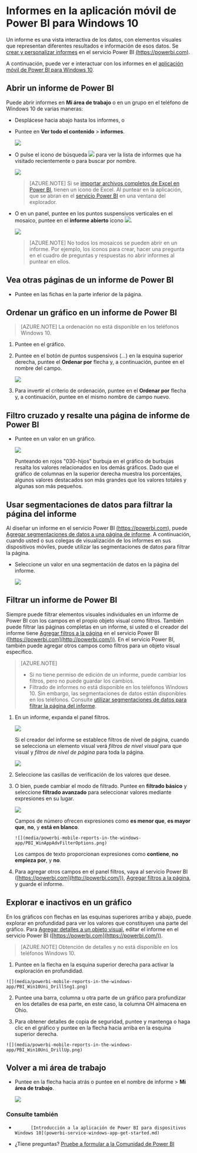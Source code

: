 <properties 
   pageTitle="Informes en la aplicación móvil de Power BI para Windows 10"
   description="Obtenga información acerca de cómo ver los informes en la aplicación móvil de Power BI para Windows 10. Crear informes en el servicio Power BI y luego interactuar con ellos en las aplicaciones móviles. "
   services="powerbi" 
   documentationCenter="" 
   authors="maggiesMSFT" 
   manager="erikre" 
   backup=""
   editor=""
   tags=""
   qualityFocus="no"
   qualityDate=""/>
 
<tags
   ms.service="powerbi"
   ms.devlang="NA"
   ms.topic="article"
   ms.tgt_pltfrm="NA"
   ms.workload="powerbi"
   ms.date="10/12/2016"
   ms.author="maggies"/>
# <a name="reports-in-the-power-bi-mobile-app-for-windows-10"></a>Informes en la aplicación móvil de Power BI para Windows 10

Un informe es una vista interactiva de los datos, con elementos visuales que representan diferentes resultados e información de esos datos. Se [crear y personalizar informes](powerbi-service-create-a-new-report.md) en el servicio Power BI [(https://powerbi.com)](https://powerbi.com).

A continuación, puede ver e interactuar con los informes en el [aplicación móvil de Power BI para Windows 10](powerbi-mobile-win10phone-app-get-started.md).

## <a name="open-a-power-bi-report"></a>Abrir un informe de Power BI

Puede abrir informes en **Mi área de trabajo** o en un grupo en el teléfono de Windows 10 de varias maneras: 

-   Desplácese hacia abajo hasta los informes, o 
-   Puntee en **Ver todo el contenido** > **informes**. 
    
    ![](media/powerbi-mobile-reports-in-the-windows-app/power-bi-windows-10-reports-home.png)

-   O pulse el icono de búsqueda ![](media/powerbi-mobile-reports-in-the-windows-app/power-bi-ipad-search-icon.png) para ver la lista de informes que ha visitado recientemente o para buscar por nombre.

    ![](media/powerbi-mobile-reports-in-the-windows-app/power-bi-windows-10-search-page.png)

    > [AZURE.NOTE]  Si se [importar archivos completos de Excel en Power BI](powerbi-bring-in-whole-excel-files.md), tienen un icono de Excel. Al puntear en la aplicación, que se abran en el [servicio Power BI](https://powerbi.com) en una ventana del explorador.

-   O en un panel, puntee en los puntos suspensivos verticales en el mosaico, puntee en el **informe abierto** icono ![](media/powerbi-mobile-reports-in-the-windows-app/PBI_Win10app_OpenRptIcon.png).

    ![](media/powerbi-mobile-reports-in-the-windows-app/pbi_win10ph_tileellips.png)

    > [AZURE.NOTE]  No todos los mosaicos se pueden abrir en un informe. Por ejemplo, los iconos para crear, hacer una pregunta en el cuadro de preguntas y respuestas no abrir informes al puntear en ellos.   

## <a name="see-other-pages-in-a-power-bi-report"></a>Vea otras páginas de un informe de Power BI

-   Puntee en las fichas en la parte inferior de la página. 

## <a name="sort-a-chart-in-a-power-bi-report"></a>Ordenar un gráfico en un informe de Power BI

> [AZURE.NOTE]  La ordenación no está disponible en los teléfonos Windows 10.

1.  Puntee en el gráfico. 

2.  Puntee en el botón de puntos suspensivos (...) en la esquina superior derecha, puntee el **Ordenar por** flecha y, a continuación, puntee en el nombre del campo.

    ![](media/powerbi-mobile-reports-in-the-windows-app/power-bi-windows-10-report-sort.png)

3.  Para invertir el criterio de ordenación, puntee en el **Ordenar por** flecha y, a continuación, puntee en el mismo nombre de campo nuevo. 

## <a name="cross-filter-and-highlight-a-power-bi-report-page"></a>Filtro cruzado y resalte una página de informe de Power BI

-   Puntee en un valor en un gráfico.

    ![](media/powerbi-mobile-reports-in-the-windows-app/PBI_Win10Uni_XFltrRptSm.png)

    Punteando en rojos "030-hijos" burbuja en el gráfico de burbujas resalta los valores relacionados en los demás gráficos. Dado que el gráfico de columnas en la superior derecha muestra los porcentajes, algunos valores destacados son más grandes que los valores totales y algunas son más pequeños. 

## <a name="use-slicers-to-filter-the-report-page"></a>Usar segmentaciones de datos para filtrar la página del informe

Al diseñar un informe en el servicio Power BI [(https://powerbi.com)](https://powerbi.com), puede [Agregar segmentaciones de datos a una página de informe](powerbi-service-tutorial-slicers.md). A continuación, cuando usted o sus colegas de visualización de los informes en sus dispositivos móviles, puede utilizar las segmentaciones de datos para filtrar la página.

-   Seleccione un valor en una segmentación de datos en la página del informe.

    ![](media/powerbi-mobile-reports-in-the-windows-app/pbi_win10_slicer.png)

## <a name="filter-a-power-bi-report"></a>Filtrar un informe de Power BI

Siempre puede filtrar elementos visuales individuales en un informe de Power BI con los campos en el propio objeto visual como filtros. También puede filtrar las páginas completas en un informe, si usted o el creador del informe tiene [Agregar filtros a la página](powerbi-service-add-a-filter-to-a-report.md) en el servicio Power BI ([https://powerbi.com](http://powerbi.com/)). En el servicio Power BI, también puede agregar otros campos como filtros para un objeto visual específico. 

> [AZURE.NOTE]  
> 
> - Si no tiene permiso de edición de un informe, puede cambiar los filtros, pero no puede guardar los cambios. 
> - Filtrado de informes no está disponible en los teléfonos Windows 10. Sin embargo, las segmentaciones de datos están disponibles en los teléfonos. Consulte [utilizar segmentaciones de datos para filtrar la página del informe](powerbi-mobile-reports-in-the-windows-app.md#use-slicers-to-filter-the-report-page).

1. En un informe, expanda el panel filtros.

    ![](media/powerbi-mobile-reports-in-the-windows-app/PBI_WinAppCollapsFilter.png)

    Si el creador del informe se establece filtros de nivel de página, cuando se selecciona un elemento visual verá *filtros de nivel visual* para que visual y *filtros de nivel de página* para toda la página.

    ![](media/powerbi-mobile-reports-in-the-windows-app/power-bi-windows-10-filter-pane-visual.png)

2. Seleccione las casillas de verificación de los valores que desee.

3. O bien, puede cambiar el modo de filtrado. Puntee en **filtrado básico** y seleccione **filtrado avanzado** para seleccionar valores mediante expresiones en su lugar.

    ![](media/powerbi-mobile-reports-in-the-windows-app/power-bi-windows-10-filter-type.png)

    Campos de número ofrecen expresiones como **es menor que**, **es mayor que**, **no**, y **está en blanco**.

       ![](media/powerbi-mobile-reports-in-the-windows-app/PBI_WinAppAdvFilterOptions.png)

    Los campos de texto proporcionan expresiones como **contiene**, **no empieza por**, y **no**.

4.  Para agregar otros campos en el panel filtros, vaya al servicio Power BI ([https://powerbi.com](http://powerbi.com/)), [Agregar filtros a la página](powerbi-service-add-a-filter-to-a-report.md), y guarde el informe.

## <a name="drill-down-and-up-in-a-chart"></a>Explorar e inactivos en un gráfico

En los gráficos con flechas en las esquinas superiores arriba y abajo, puede explorar en profundidad para ver los valores que constituyen una parte del gráfico. Para [Agregar detalles a un objeto visual](powerbi-service-drill-down-in-a-visualization.md), editar el informe en el servicio Power BI ([https://powerbi.com](https://powerbi.com/)).

> [AZURE.NOTE]  Obtención de detalles y no está disponible en los teléfonos Windows 10.

1.   Puntee en la flecha en la esquina superior derecha para activar la exploración en profundidad.
   
    ![](media/powerbi-mobile-reports-in-the-windows-app/PBI_Win10Uni_DrillSng1.png)

2.   Puntee una barra, columna u otra parte de un gráfico para profundizar en los detalles de esa parte, en este caso, la columna OH almacena en Ohio.

3.   Para obtener detalles de copia de seguridad, puntee y mantenga o haga clic en el gráfico y puntee en la flecha hacia arriba en la esquina superior derecha.

    ![](media/powerbi-mobile-reports-in-the-windows-app/PBI_Win10Uni_DrillUp.png)

## <a name="go-back-to-my-workspace"></a>Volver a mi área de trabajo

-  Puntee en la flecha hacia atrás o puntee en el nombre de informe > **Mi área de trabajo**.

    ![](media/powerbi-mobile-reports-in-the-windows-app/power-bi-windows-10-report-breadcrumb.png)

### <a name="see-also"></a>Consulte también

- 
            [Introducción a la aplicación de Power BI para dispositivos Windows 10](powerbi-service-windows-app-get-started.md)
- ¿Tiene preguntas? 
            [Pruebe a formular a la Comunidad de Power BI](http://community.powerbi.com/)


